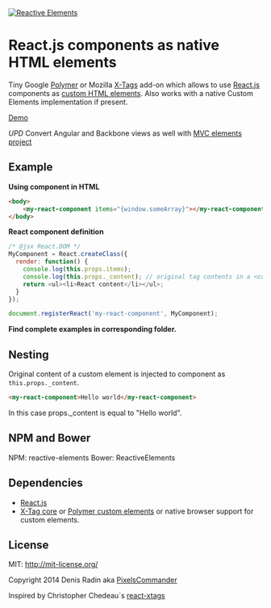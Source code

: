 <a href="http://pixelscommander.com/polygon/reactive-elements/example/#.U0LMA62Sy7o">
    <img alt="Reactive Elements" src="http://pixelscommander.com/polygon/reactive-elements/assets/logo-reactive-elements-small.png"/>
</a>

React.js components as native HTML elements
===========================================

Tiny Google [Polymer](http://polymer-project.org) or Mozilla [X-Tags](http://www.x-tags.org/) add-on which allows to use [React.js](http://facebook.github.io/react/) components as [custom HTML elements](http://w3c.github.io/webcomponents/spec/custom/). Also works with a native Custom Elements implementation if present.

[Demo](http://pixelscommander.com/polygon/reactive-elements/example/)

*UPD* Convert Angular and Backbone views as well with [MVC elements project](https://github.com/MVC-Elements)

Example
-------

**Using component in HTML**

```html
<body>
	<my-react-component items="{window.someArray}"></my-react-component>
</body>
```

**React component definition**
```js
/* @jsx React.DOM */
MyComponent = React.createClass({
  render: function() {
    console.log(this.props.items);
    console.log(this.props._content); // original tag contents in a <content>
    return <ul><li>React content</li></ul>;
  }
});

document.registerReact('my-react-component', MyComponent);
```

**Find complete examples in corresponding folder.**

Nesting
-------

Original content of a custom element is injected to component as ```this.props._content```.

```html
<my-react-component>Hello world</my-react-component>
```

In this case props._content is equal to "Hello world".

NPM and Bower
------------------------------------------
NPM: reactive-elements
Bower: ReactiveElements

Dependencies
------------

- [React.js](https://github.com/facebook/react)
- [X-Tag core](https://github.com/x-tag/core) or [Polymer custom elements](https://github.com/Polymer/CustomElements) or native browser support for custom elements.

License
-------

MIT: http://mit-license.org/

Copyright 2014 Denis Radin aka [PixelsCommander](http://pixelscommander.com)

Inspired by Christopher Chedeau`s [react-xtags](http://github.com/vjeux/react-xtags/)